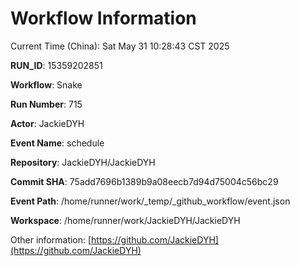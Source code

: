 # Workflow Information

Current Time (China): Sat May 31 10:28:43 CST 2025  

**RUN_ID**: 15359202851  

**Workflow**: Snake  

**Run Number**: 715  

**Actor**: JackieDYH  

**Event Name**: schedule  

**Repository**: JackieDYH/JackieDYH  

**Commit SHA**: 75add7696b1389b9a08eecb7d94d75004c56bc29  

**Event Path**: /home/runner/work/_temp/_github_workflow/event.json  

**Workspace**: /home/runner/work/JackieDYH/JackieDYH  

Other information: [https://github.com/JackieDYH](https://github.com/JackieDYH)
